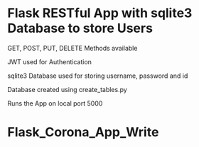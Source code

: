 # Flask RESTful App with sqlite3 Database to store Users

GET, POST, PUT, DELETE Methods available

JWT used for Authentication

sqlite3 Database used for storing username, password and id

Database created using create_tables.py

Runs the App on local port 5000
# Flask_Corona_App_Write
